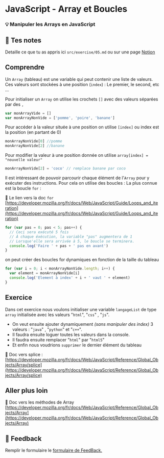 # JavaScript - Array et Boucles

### 💡 Manipuler les Arrays en JavaScript

## 📝 Tes notes

Detaille ce que tu as appris ici `src/exercise/05.md`
ou sur une page [Notion](https://go.mikecodeur.com/course-notes-template)

## Comprendre

Un `Array` (tableau) est une variable qui peut contenir une liste de valeurs.
Ces valeurs sont stockées à une position (`index`) : Le premier, le second, etc
...

Pour initialiser un `Array` on utilise les crochets `[]` avec des valeurs
séparées par des `,`

```jsx
var monArrayVide = []
var monArrayNonVide = ['pomme', 'poire', 'banane']
```

Pour accéder à la valeur située à une position on utilise `[index]` ou index est
la position (en partant de 0)

```jsx
monArrayNonVide[0] //pomme
monArrayNonVide[2] //banane
```

Pour modifier la valeur à une position donnée on utilise
`array[index] = "nouvelle valeur"`

```jsx
monArrayNonVide[2] = 'coco' // remplace banane par coco
```

Il est intéressant de pouvoir parcourir chaque élément de l'`Array` pour y
exécuter des instructions. Pour cela on utilise des boucles : La plus connue est
la boucle `for` :

📑 Le lien vers la doc `for`
[https://developer.mozilla.org/fr/docs/Web/JavaScript/Guide/Loops_and_iteration](https://developer.mozilla.org/fr/docs/Web/JavaScript/Guide/Loops_and_iteration)

```jsx
for (var pas = 0; pas < 5; pas++) {
  // Ceci sera exécuté 5 fois
  // À chaque éxécution, la variable "pas" augmentera de 1
  // Lorsque'elle sera arrivée à 5, le boucle se terminera.
  console.log('Faire ' + pas + ' pas en avant')
}
```

on peut créer des boucles for dynamiques en fonction de la taille du tableau

```jsx
for (var i = 0; i < monArrayNonVide.length; i++) {
  var element = monArrayNonVide[i]
  console.log('Element à index' + i + ' vaut ' + element)
}
```

## Exercice

Dans cet exercice nous voulons initialiser une variable `langageList` de type
`array` initialisée avec les valeurs "`html`", "`css`" , "`js`".

- On veut ensuite ajouter dynamiquement _(sans manipuler des index)_ 3 valeurs :
  "`java`" , "`python`" et "`c++`".
- Il faudra ensuite loguer toutes les valeurs dans la console.
- Il faudra ensuite remplacer "`html`" par "`html5`"
- Et enfin nous voudrions `supprimer` le dernier élément du tableau

📑 Doc vers splice :
[https://developer.mozilla.org/fr/docs/Web/JavaScript/Reference/Global_Objects/Array/splice](https://developer.mozilla.org/fr/docs/Web/JavaScript/Reference/Global_Objects/Array/splice)

## Aller plus loin

📑 Doc vers les méthodes de Array
[https://developer.mozilla.org/fr/docs/Web/JavaScript/Reference/Global_Objects/Array](https://developer.mozilla.org/fr/docs/Web/JavaScript/Reference/Global_Objects/Array)

## 🐜 Feedback

Remplir le formulaire le
[formulaire de FeedBack.](https://go.mikecodeur.com/cours-react-avis?entry.1430994900=React%20Prérequis%20débutants&entry.533578441=5%20JavaScript%20-%20Array%20et%20Boucles)
